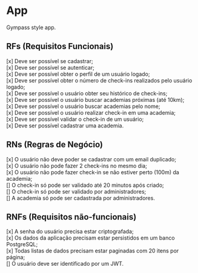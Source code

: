 # App

Gympass style app.

## RFs (Requisitos Funcionais)
[x] Deve ser possível se cadastrar; <br />
[x] Deve ser possível se autenticar; <br />
[x] Deve ser possível obter o perfil de um usuário logado; <br />
[x] Deve ser possível obter o número de check-ins realizados pelo usuário logado; <br />
[x] Deve ser possível o usuário obter seu histórico de check-ins; <br />
[x] Deve ser possível o usuário buscar academias próximas (até 10km); <br />
[x] Deve ser possível o usuário buscar academias pelo nome; <br />
[x] Deve ser possível o usuário realizar check-in em uma academia; <br />
[x] Deve ser possível validar o check-in de um usuário; <br />
[x] Deve ser possível cadastrar uma academia.

## RNs (Regras de Negócio)
[x] O usuário não deve poder se cadastrar com um email duplicado; <br />
[x] O usuário não pode fazer 2 check-ins no mesmo dia; <br />
[x] O usuário não pode fazer check-in se não estiver perto (100m) da academia; <br />
[] O check-in só pode ser validado até 20 minutos após criado; <br />
[] O check-in só pode ser validado por administradores; <br />
[] A academia só pode ser cadastrada por administradores.

## RNFs (Requisitos não-funcionais)
[x] A senha do usuário precisa estar criptografada; <br />
[x] Os dados da aplicação precisam estar persistidos em um banco PostgreSQL; <br />
[x] Todas listas de dados precisam estar paginadas com 20 itens por página; <br />
[] O usuário deve ser identificado por um JWT.